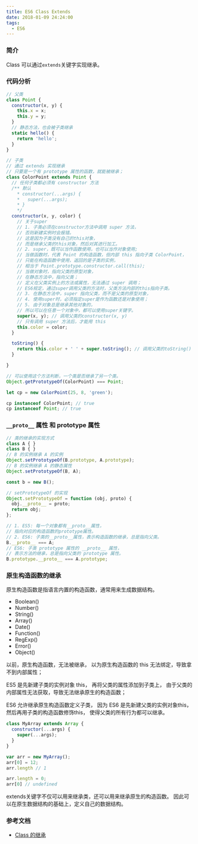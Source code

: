 ```yaml
---
title: ES6 Class Extends
date: 2018-01-09 24:24:00
tags:
  - ES6
---
```


### 简介

Class 可以通过`extends`关键字实现继承。

### 代码分析

```js
// 父类
class Point {
  constructor(x, y) {
    this.x = x;
    this.y = y;
  }
  // 静态方法，也会被子类继承
  static hello() {
    return 'hello';
  }
}

// 子类
// 通过 extends 实现继承
// 只要是一个有 prototype 属性的函数，就能被继承；
class ColorPoint extends Point {
  // 任何子类都必须有 constructor 方法
  /** 默认
    * constructor(...args) {
    *   super(...args);
    * }
    */
  constructor(x, y, color) {
    // 关于super
    // 1. 子类必须在constructor方法中调用 super 方法，
    // 否则新建实例时会报错。
    // 这是因为子类没有自己的this对象，
    // 而是继承父类的this对象，然后对其进行加工。
    // 2. super，既可以当作函数使用，也可以当作对象使用;
    // 当做函数时，代表 Point 的构造函数，但内部 this 指向子类 ColorPoint，
    // 只能在构造函数中使用，返回的是子类的实例，
    // 相当于 Point.prototype.constructor.call(this);
    // 当做对象时，指向父类的原型对象，
    // 在静态方法中，指向父类；
    // 定义在父类实例上的方法或属性，无法通过 super 调用；
    // ES6规定，通过super调用父类的方法时，父类方法内部的this指向子类。
    // 3. 在静态方法中，super 指向父类，而不是父类的原型对象，
    // 4. 使用super时，必须指定super是作为函数还是对象使用；
    // 5. 由于对象总是继承其他对象的，
    // 所以可以在任意一个对象中，都可以使用super关键字。
    super(x, y); // 调用父类的constructor(x, y)
    // 只有调用 super 方法后，才能用 this
    this.color = color;
  }

  toString() {
    return this.color + ' ' + super.toString(); // 调用父类的toString()
  }

}

// 可以使用这个方法判断，一个类是否继承了另一个类。
Object.getPrototypeOf(ColorPoint) === Point;

let cp = new ColorPoint(25, 8, 'green');

cp instanceof ColorPoint; // true
cp instanceof Point; // true
```

### `__proto__` 属性 和 prototype 属性

```js
// 类的继承的实现方式
class A { }
class B { }
// B 的实例继承 A 的实例
Object.setPrototypeOf(B.prototype, A.prototype);
// B 的实例继承 A 的静态属性
Object.setPrototypeOf(B, A);

const b = new B();
```

```js
// setPrototypeOf 的实现
Object.setPrototypeOf = function (obj, proto) {
  obj.__proto__ = proto;
  return obj;
};
```

```js
// 1. ES5: 每一个对象都有__proto__属性，
// 指向对应的构造函数的prototype属性。
// 2. ES6: 子类的__proto__属性，表示构造函数的继承，总是指向父类。
B.__proto__ === A;
// ES6: 子类 prototype 属性的 __proto__ 属性，
// 表示方法的继承，总是指向父类的 prototype 属性。
B.prototype.__proto__ === A.prototype;
```

### 原生构造函数的继承

原生构造函数是指语言内置的构造函数，通常用来生成数据结构。

- Boolean()
- Number()
- String()
- Array()
- Date()
- Function()
- RegExp()
- Error()
- Object()

以前，原生构造函数，无法被继承，
以为原生构造函数的 this 无法绑定，导致拿不到内部属性；

ES5 是先新建子类的实例对象 this，
再将父类的属性添加到子类上，
由于父类的内部属性无法获取，导致无法继承原生的构造函数；

ES6 允许继承原生构造函数定义子类，
因为 ES6 是先新建父类的实例对象this，
然后再用子类的构造函数修饰this，
使得父类的所有行为都可以继承。

```js
class MyArray extends Array {
  constructor(...args) {
    super(...args);
  }
}

var arr = new MyArray();
arr[0] = 12;
arr.length // 1

arr.length = 0;
arr[0] // undefined
```

extends关键字不仅可以用来继承类，还可以用来继承原生的构造函数。
因此可以在原生数据结构的基础上，定义自己的数据结构。

### 参考文档

- [Class 的继承](http://es6.ruanyifeng.com/#docs/class-extends)
